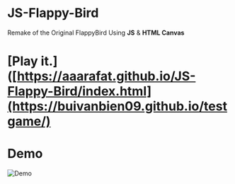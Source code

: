 # JS-Flappy-Bird
Remake of the Original FlappyBird Using **JS** &amp; **HTML Canvas** 
# [Play it.]([https://aaarafat.github.io/JS-Flappy-Bird/index.html](https://buivanbien09.github.io/testgame/)
# Demo
![Demo](https://user-images.githubusercontent.com/44725090/67148880-e7dba280-f2a4-11e9-8dbf-d154842ee0cf.gif)
